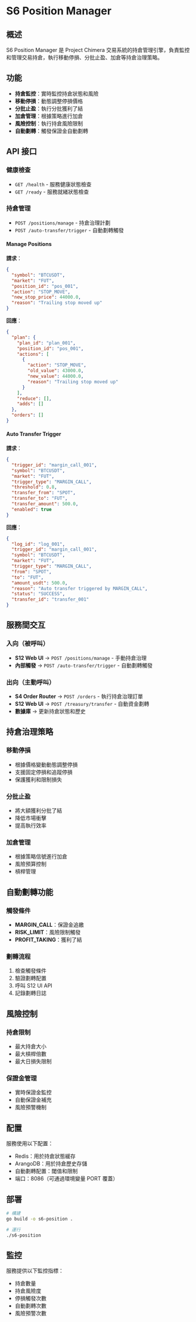# S6 Position Manager

## 概述

S6 Position Manager 是 Project Chimera 交易系統的持倉管理引擎，負責監控和管理交易持倉，執行移動停損、分批止盈、加倉等持倉治理策略。

## 功能

- **持倉監控**：實時監控持倉狀態和風險
- **移動停損**：動態調整停損價格
- **分批止盈**：執行分批獲利了結
- **加倉管理**：根據策略進行加倉
- **風險控制**：執行持倉風險限制
- **自動劃轉**：觸發保證金自動劃轉

## API 接口

### 健康檢查

- `GET /health` - 服務健康狀態檢查
- `GET /ready` - 服務就緒狀態檢查

### 持倉管理

- `POST /positions/manage` - 持倉治理計劃
- `POST /auto-transfer/trigger` - 自動劃轉觸發

#### Manage Positions

**請求**：
```json
{
  "symbol": "BTCUSDT",
  "market": "FUT",
  "position_id": "pos_001",
  "action": "STOP_MOVE",
  "new_stop_price": 44000.0,
  "reason": "Trailing stop moved up"
}
```

**回應**：
```json
{
  "plan": {
    "plan_id": "plan_001",
    "position_id": "pos_001",
    "actions": [
      {
        "action": "STOP_MOVE",
        "old_value": 43000.0,
        "new_value": 44000.0,
        "reason": "Trailing stop moved up"
      }
    ],
    "reduce": [],
    "adds": []
  },
  "orders": []
}
```

#### Auto Transfer Trigger

**請求**：
```json
{
  "trigger_id": "margin_call_001",
  "symbol": "BTCUSDT",
  "market": "FUT",
  "trigger_type": "MARGIN_CALL",
  "threshold": 0.8,
  "transfer_from": "SPOT",
  "transfer_to": "FUT",
  "transfer_amount": 500.0,
  "enabled": true
}
```

**回應**：
```json
{
  "log_id": "log_001",
  "trigger_id": "margin_call_001",
  "symbol": "BTCUSDT",
  "market": "FUT",
  "trigger_type": "MARGIN_CALL",
  "from": "SPOT",
  "to": "FUT",
  "amount_usdt": 500.0,
  "reason": "Auto transfer triggered by MARGIN_CALL",
  "status": "SUCCESS",
  "transfer_id": "transfer_001"
}
```

## 服務間交互

### 入向（被呼叫）
- **S12 Web UI** → `POST /positions/manage` - 手動持倉治理
- **內部觸發** → `POST /auto-transfer/trigger` - 自動劃轉觸發

### 出向（主動呼叫）
- **S4 Order Router** → `POST /orders` - 執行持倉治理訂單
- **S12 Web UI** → `POST /treasury/transfer` - 自動資金劃轉
- **數據庫** → 更新持倉狀態和歷史

## 持倉治理策略

### 移動停損
- 根據價格變動動態調整停損
- 支援固定停損和追蹤停損
- 保護獲利和限制損失

### 分批止盈
- 將大額獲利分批了結
- 降低市場衝擊
- 提高執行效率

### 加倉管理
- 根據策略信號進行加倉
- 風險預算控制
- 槓桿管理

## 自動劃轉功能

### 觸發條件
- **MARGIN_CALL**：保證金追繳
- **RISK_LIMIT**：風險限制觸發
- **PROFIT_TAKING**：獲利了結

### 劃轉流程
1. 檢查觸發條件
2. 驗證劃轉配置
3. 呼叫 S12 UI API
4. 記錄劃轉日誌

## 風險控制

### 持倉限制
- 最大持倉大小
- 最大槓桿倍數
- 最大日損失限制

### 保證金管理
- 實時保證金監控
- 自動保證金補充
- 風險預警機制

## 配置

服務使用以下配置：
- Redis：用於持倉狀態緩存
- ArangoDB：用於持倉歷史存儲
- 自動劃轉配置：閾值和限制
- 端口：8086（可通過環境變量 PORT 覆蓋）

## 部署

```bash
# 構建
go build -o s6-position .

# 運行
./s6-position
```

## 監控

服務提供以下監控指標：
- 持倉數量
- 持倉風險度
- 停損觸發次數
- 自動劃轉次數
- 風險預警次數
